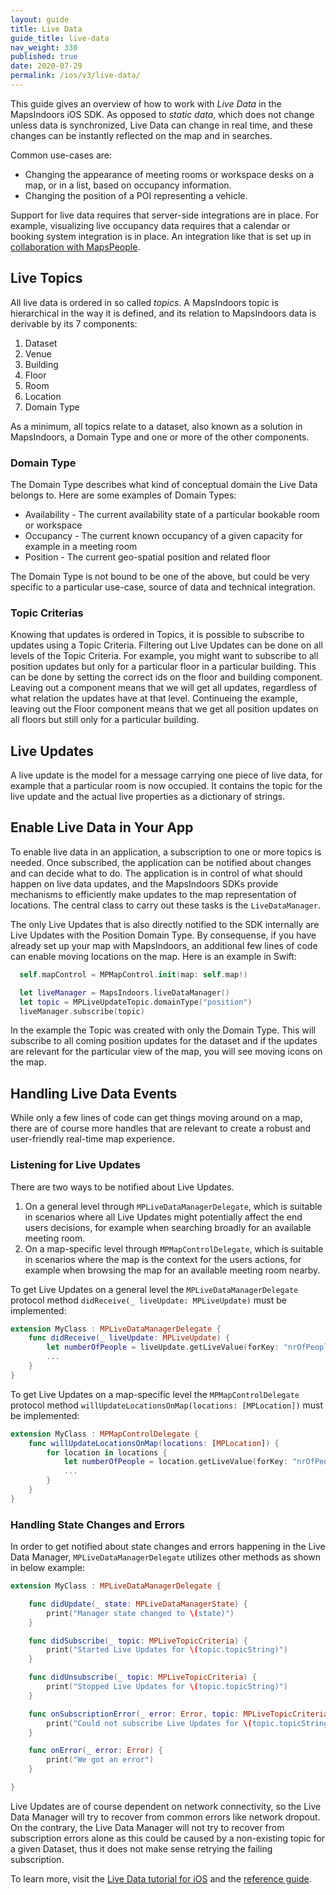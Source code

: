 ```yaml
---
layout: guide
title: Live Data
guide_title: live-data
nav_weight: 330
published: true
date: 2020-07-29
permalink: /ios/v3/live-data/
---
```


This guide gives an overview of how to work with _Live Data_ in the MapsIndoors iOS SDK. As opposed to _static data_, which does not change unless data is synchronized, Live Data can change in real time, and these changes can be instantly reflected on the map and in searches.

Common use-cases are:

* Changing the appearance of meeting rooms or workspace desks on a map, or in a list, based on occupancy information.
* Changing the position of a POI representing a vehicle.

Support for live data requires that server-side integrations are in place. For example, visualizing live occupancy data requires that a calendar or booking system integration is in place. An integration like that is set up in [collaboration with MapsPeople](https://www.mapspeople.com/mapsindoors-integrations/).

## Live Topics

All live data is ordered in so called _topics_. A MapsIndoors topic is hierarchical in the way it is defined, and its relation to MapsIndoors data is derivable by its 7 components:

1. Dataset
1. Venue
1. Building
1. Floor
1. Room
1. Location
1. Domain Type

As a minimum, all topics relate to a dataset, also known as a solution in MapsIndoors, a Domain Type and one or more of the other components.

### Domain Type

The Domain Type describes what kind of conceptual domain the Live Data belongs to. Here are some examples of Domain Types:

* Availability - The current availability state of a particular bookable room or workspace
* Occupancy - The current known occupancy of a given capacity for example in a meeting room
* Position - The current geo-spatial position and related floor

The Domain Type is not bound to be one of the above, but could be very specific to a particular use-case, source of data and technical integration.

### Topic Criterias

Knowing that updates is ordered in Topics, it is possible to subscribe to updates using a Topic Criteria. Filtering out Live Updates can be done on all levels of the Topic Criteria. For example, you might want to subscribe to all position updates but only for a particular floor in a particular building. This can be done by setting the correct ids on the floor and building component. Leaving out a component means that we will get all updates, regardless of what relation the updates have at that level. Continueing the example, leaving out the Floor component means that we get all position updates on all floors but still only for a particular building.

## Live Updates

A live update is the model for a message carrying one piece of live data, for example that a particular room is now occupied. It contains the topic for the live update and the actual live properties as a dictionary of strings.

## Enable Live Data in Your App

To enable live data in an application, a subscription to one or more topics is needed. Once subscribed, the application can be notified about changes and can decide what to do. The application is in control of what should happen on live data updates, and the MapsIndoors SDKs provide mechanisms to efficiently make updates to the map representation of locations. The central class to carry out these tasks is the ```LiveDataManager```.

The only Live Updates that is also directly notified to the SDK internally are Live Updates with the Position Domain Type. By consequense, if you have already set up your map with MapsIndoors, an additional few lines of code can enable moving locations on the map. Here is an example in Swift:

```swift
  self.mapControl = MPMapControl.init(map: self.map!)

  let liveManager = MapsIndoors.liveDataManager()
  let topic = MPLiveUpdateTopic.domainType("position")
  liveManager.subscribe(topic)
```

In the example the Topic was created with only the Domain Type. This will subscribe to all coming position updates for the dataset and if the updates are relevant for the particular view of the map, you will see moving icons on the map.

## Handling Live Data Events

While only a few lines of code can get things moving around on a map, there are of course more handles that are relevant to create a robust and user-friendly real-time map experience.

### Listening for Live Updates

There are two ways to be notified about Live Updates.

1. On a general level through `MPLiveDataManagerDelegate`, which is suitable in scenarios where all Live Updates might potentially affect the end users decisions, for example when searching broadly for an available meeting room.
2. On a map-specific level through `MPMapControlDelegate`, which is suitable in scenarios where the map is the context for the users actions, for example when browsing the map for an available meeting room nearby.

To get Live Updates on a general level the `MPLiveDataManagerDelegate` protocol method `didReceive(_ liveUpdate: MPLiveUpdate)` must be implemented:

```swift
extension MyClass : MPLiveDataManagerDelegate {
    func didReceive(_ liveUpdate: MPLiveUpdate) {
        let numberOfPeople = liveUpdate.getLiveValue(forKey: "nrOfPeople")
        ...
    }
}
```

To get Live Updates on a map-specific level the `MPMapControlDelegate` protocol method `willUpdateLocationsOnMap(locations: [MPLocation])` must be implemented:

```swift
extension MyClass : MPMapControlDelegate {
    func willUpdateLocationsOnMap(locations: [MPLocation]) {
        for location in locations {
            let numberOfPeople = location.getLiveValue(forKey: "nrOfPeople", domainType: "occupancy")
            ...
        }
    }
}
```

### Handling State Changes and Errors

In order to get notified about state changes and errors happening in the Live Data Manager, `MPLiveDataManagerDelegate` utilizes other methods as shown in below example:

```swift
extension MyClass : MPLiveDataManagerDelegate {

    func didUpdate(_ state: MPLiveDataManagerState) {
        print("Manager state changed to \(state)")
    }

    func didSubscribe(_ topic: MPLiveTopicCriteria) {
        print("Started Live Updates for \(topic.topicString)")
    }

    func didUnsubscribe(_ topic: MPLiveTopicCriteria) {
        print("Stopped Live Updates for \(topic.topicString)")
    }

    func onSubscriptionError(_ error: Error, topic: MPLiveTopicCriteria) {
        print("Could not subscribe Live Updates for \(topic.topicString)")
    }

    func onError(_ error: Error) {
        print("We got an error")
    }

}
```

Live Updates are of course dependent on network connectivity, so the Live Data Manager will try to recover from common errors like network dropout. On the contrary, the Live Data Manager will not try to recover from subscription errors alone as this could be caused by a non-existing topic for a given Dataset, thus it does not make sense retrying the failing subscription.

To learn more, visit the [Live Data tutorial for iOS](/ios/v3/live-data/live-data-tutorial) and the [reference guide](https://app.mapsindoors.com/mapsindoors/reference/ios/v3/interface_m_p_live_data_manager.html).
